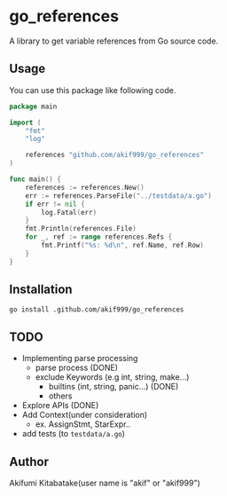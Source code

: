 # go\_references

A library to get variable references from Go source code.

## Usage

You can use this package like following code.

```main.go
package main

import (
	"fmt"
	"log"

	references "github.com/akif999/go_references"
)

func main() {
	references := references.New()
	err := references.ParseFile("../testdata/a.go")
	if err != nil {
		log.Fatal(err)
	}
	fmt.Println(references.File)
	for _, ref := range references.Refs {
		fmt.Printf("%s: %d\n", ref.Name, ref.Row)
	}
}
```

## Installation

`go install .github.com/akif999/go_references`

## TODO

* Implementing parse processing
    * parse process (DONE)
    * exclude Keywords (e.g int, string, make...)
        * builtins (int, string, panic...) (DONE)
        * others
* Explore APIs (DONE)
* Add Context(under consideration)
    * ex. AssignStmt, StarExpr..
* add tests (to `testdata/a.go`)

## Author

Akifumi Kitabatake(user name is "akif" or "akif999")
